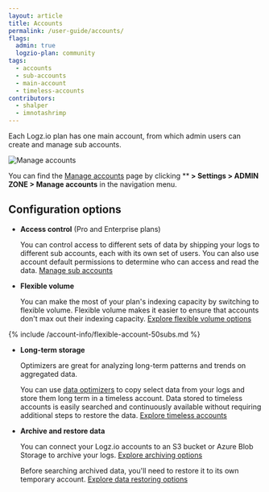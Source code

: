 ```yaml
---
layout: article
title: Accounts
permalink: /user-guide/accounts/
flags:
  admin: true
  logzio-plan: community
tags:
  - accounts
  - sub-accounts
  - main-account
  - timeless-accounts
contributors:
  - shalper
  - imnotashrimp
---
```


Each Logz.io plan has one main account, from which admin users can create and manage sub accounts.

![Manage accounts](https://dytvr9ot2sszz.cloudfront.net/logz-docs/accounts/flexible-volume-sub-accounts.png)

You can find the [Manage accounts](https://app.logz.io/#/dashboard/settings/manage-accounts) page by clicking ****<i class="li li-gear"></i> > Settings > ADMIN ZONE > Manage accounts** in the navigation menu.

## Configuration options

* **Access control** (Pro and Enterprise plans)

    You can control access to different sets of data by shipping your logs to different sub accounts, each with its own set of users. You can also use account default permissions to determine who can access and read the data. [Manage sub accounts](/user-guide/accounts/manage-the-main-account-and-sub-accounts.html)

* **Flexible volume**

    You can make the most of your plan's indexing capacity by switching to flexible volume. Flexible volume makes it easier to ensure that accounts don't max out their indexing capacity. [Explore flexible volume options](/user-guide/accounts/flexible-volume.html)


{% include /account-info/flexible-account-50subs.md %}


* **Long-term storage**

    Optimizers are great for analyzing long-term patterns and trends on aggregated data.
    
    You can use [data optimizers](/user-guide/optimizers/configure-optimizers.html) to copy select data from your logs and store them long term in a timeless account. Data stored to timeless accounts is easily searched and continuously available without requiring additional steps to restore the data. [Explore timeless accounts](/user-guide/accounts/manage-timeless-accounts.html)

* **Archive and restore data**

    You can connect your Logz.io accounts to an S3 bucket or Azure Blob Storage to archive your logs. [Explore archiving options](/user-guide/archive-and-restore/)

    Before searching archived data, you'll need to restore it to its own temporary account. [Explore data restoring options](/user-guide/archive-and-restore/restore-archived-logs.html)
